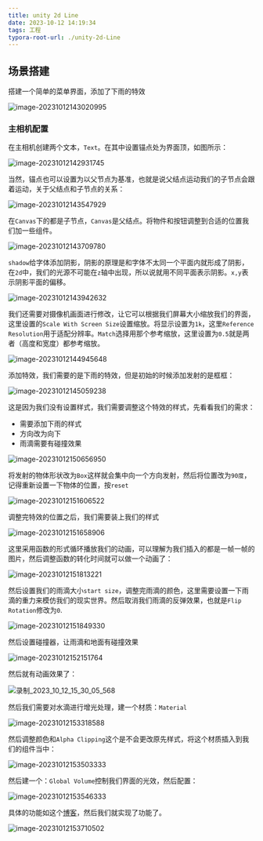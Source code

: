 ```yaml
---
title: unity 2d Line
date: 2023-10-12 14:19:34
tags: 工程
typora-root-url: ./unity-2d-Line
---
```


## 场景搭建

搭建一个简单的菜单界面，添加了下雨的特效

![image-20231012143020995](image-20231012143020995.png)

### 主相机配置

在主相机创建两个文本，`Text`。在其中设置锚点处为界面顶，如图所示：

![image-20231012142931745](image-20231012142931745.png)

当然，锚点也可以设置为以父节点为基准，也就是说父结点运动我们的子节点会跟着运动，关于父结点和子节点的关系：

![image-20231012143547929](image-20231012143547929.png)

在`Canvas`下的都是子节点，`Canvas`是父结点。将物件和按钮调整到合适的位置我们加一些组件。

![image-20231012143709780](image-20231012143709780.png)

`shadow`给字体添加阴影，阴影的原理是和字体不太同一个平面内就形成了阴影，在`2d`中，我们的光源不可能在`z`轴中出现，所以说就用不同平面表示阴影。`x,y`表示阴影平面的偏移。

![image-20231012143942632](image-20231012143942632.png)

我们还需要对摄像机画面进行修改，让它可以根据我们屏幕大小缩放我们的界面，这里设置的`Scale With Screen Size`设置缩放。将显示设置为`1k`，这里`Reference Resolution`用于适配分辨率。`Match`选择用那个参考缩放，这里设置为`0.5`就是两者（高度和宽度）都参考缩放。

![image-20231012144945648](image-20231012144945648.png)

添加特效，我们需要的是下雨的特效，但是初始的时候添加发射的是框框：

![image-20231012145059238](image-20231012145059238.png)

这是因为我们没有设置样式，我们需要调整这个特效的样式，先看看我们的需求：

- 需要添加下雨的样式
- 方向改为向下
- 雨滴需要有碰撞效果

![image-20231012150656950](image-20231012150656950.png)

将发射的物体形状改为`Box`这样就会集中向一个方向发射，然后将位置改为`90度`，记得重新设置一下物体的位置，按`reset`

![image-20231012151606522](image-20231012151606522.png)

调整完特效的位置之后，我们需要装上我们的样式

![image-20231012151658906](image-20231012151658906.png)

这里采用函数的形式循环播放我们的动画，可以理解为我们插入的都是一帧一帧的图片，然后调整函数的转化时间就可以做一个动画了：

![image-20231012151813221](image-20231012151813221.png)

然后设置我们的雨滴大小`start size`，调整完雨滴的颜色，这里需要设置一下雨滴的重力来模仿我们的现实世界。然后取消我们雨滴的反弹效果，也就是`Flip Rotation`修改为`0`.

![image-20231012151849330](image-20231012151849330.png)

然后设置碰撞器，让雨滴和地面有碰撞效果

![image-20231012152151764](image-20231012152151764.png)

然后就有动画效果了：

![录制_2023_10_12_15_30_05_568](录制_2023_10_12_15_30_05_568.gif)

然后我们需要对水滴进行增光处理，建一个材质：`Material`

![image-20231012153318588](image-20231012153318588.png)

然后调整颜色和`Alpha Clipping`这个是不会更改原先样式，将这个材质插入到我们的组件当中：

![image-20231012153503333](image-20231012153503333.png)

然后建一个：`Global Volume`控制我们界面的光效，然后配置：

![image-20231012153546333](image-20231012153546333.png)

具体的功能如这个[博客](https://docs.unity3d.com/cn/Packages/com.unity.render-pipelines.universal@12.1/manual/shaders-in-universalrp.html)，然后我们就实现了功能了。

![image-20231012153710502](image-20231012153710502.png)
